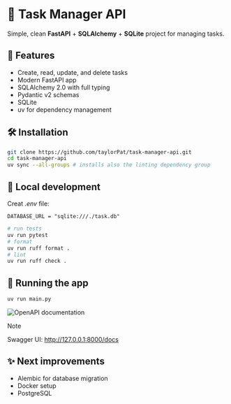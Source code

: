 # 📝 Task Manager API

Simple, clean **FastAPI** + **SQLAlchemy** + **SQLite** project for managing tasks.

## 🚀 Features

- Create, read, update, and delete tasks
- Modern FastAPI app
- SQLAlchemy 2.0 with full typing
- Pydantic v2 schemas
- SQLite
- uv for dependency management

## 🛠 Installation

```bash
git clone https://github.com/taylorPat/task-manager-api.git
cd task-manager-api
uv sync --all-groups # installs also the linting dependency group
```

## 🧪 Local development

Creat _.env_ file:

```env
DATABASE_URL = "sqlite:///./task.db"
```

```bash
# run tests
uv run pytest
# format
uv run ruff format .
# lint
uv run ruff check .
```

## 🏃 Running the app

```bash
uv run main.py
```

![OpenAPI documentation](attachments/openapi_documentation.png.png)

> [!NOTE]  
> Swagger UI: <a href="http://127.0.0.1:8000/docs" target="_blank">http://127.0.0.1:8000/docs</a>

## ✨ Next improvements

- Alembic for database migration
- Docker setup
- PostgreSQL

